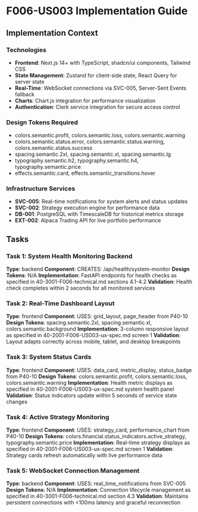 # F006-US003 Implementation Guide

## Implementation Context

### Technologies
- **Frontend**: Next.js 14+ with TypeScript, shadcn/ui components, Tailwind CSS
- **State Management**: Zustand for client-side state, React Query for server state
- **Real-Time**: WebSocket connections via SVC-005, Server-Sent Events fallback
- **Charts**: Chart.js integration for performance visualization
- **Authentication**: Clerk service integration for secure access control

### Design Tokens Required
- colors.semantic.profit, colors.semantic.loss, colors.semantic.warning
- colors.semantic.status.error, colors.semantic.status.warning, colors.semantic.status.success
- spacing.semantic.2xl, spacing.semantic.xl, spacing.semantic.lg
- typography.semantic.h2, typography.semantic.h4, typography.semantic.price
- effects.semantic.card, effects.semantic_transitions.hover

### Infrastructure Services
- **SVC-005**: Real-time notifications for system alerts and status updates
- **SVC-002**: Strategy execution engine for performance data
- **DB-001**: PostgreSQL with TimescaleDB for historical metrics storage
- **EXT-002**: Alpaca Trading API for live portfolio performance

## Tasks

### Task 1: System Health Monitoring Backend
**Type**: backend
**Component**: CREATES: /api/health/system-monitor
**Design Tokens**: N/A
**Implementation**: 
FastAPI endpoints for health checks as specified in 40-3001-F006-technical.md sections 4.1-4.2
**Validation**: Health check completes within 2 seconds for all monitored services

### Task 2: Real-Time Dashboard Layout
**Type**: frontend
**Component**: USES: grid_layout, page_header from P40-10
**Design Tokens**: spacing.semantic.2xl, spacing.semantic.xl, colors.semantic.background
**Implementation**: 
3-column responsive layout as specified in 40-2001-F006-US003-ux-spec.md screen 1
**Validation**: Layout adapts correctly across mobile, tablet, and desktop breakpoints

### Task 3: System Status Cards
**Type**: frontend
**Component**: USES: data_card, metric_display, status_badge from P40-10
**Design Tokens**: colors.semantic.profit, colors.semantic.loss, colors.semantic.warning
**Implementation**: 
Health metric displays as specified in 40-2001-F006-US003-ux-spec.md system health panel
**Validation**: Status indicators update within 5 seconds of service state changes

### Task 4: Active Strategy Monitoring
**Type**: frontend
**Component**: USES: strategy_card, performance_chart from P40-10
**Design Tokens**: colors.financial.status_indicators.active_strategy, typography.semantic.price
**Implementation**: 
Real-time strategy displays as specified in 40-2001-F006-US003-ux-spec.md screen 1
**Validation**: Strategy cards refresh automatically with live performance data

### Task 5: WebSocket Connection Management
**Type**: backend
**Component**: USES: real_time_notifications from SVC-005
**Design Tokens**: N/A
**Implementation**: 
Connection lifecycle management as specified in 40-3001-F006-technical.md section 4.3
**Validation**: Maintains persistent connections with <100ms latency and graceful reconnection